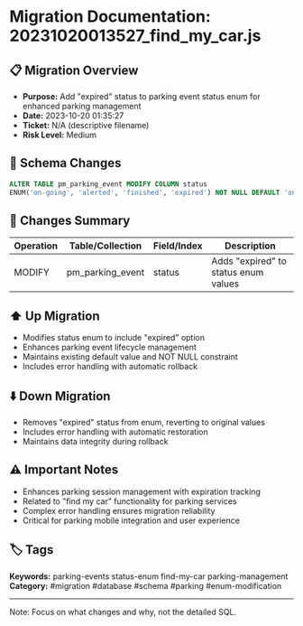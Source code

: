 # Migration Documentation: 20231020013527_find_my_car.js

## 📋 Migration Overview
- **Purpose:** Add "expired" status to parking event status enum for enhanced parking management
- **Date:** 2023-10-20 01:35:27
- **Ticket:** N/A (descriptive filename)
- **Risk Level:** Medium

## 🔧 Schema Changes
```sql
ALTER TABLE pm_parking_event MODIFY COLUMN status 
ENUM('on-going', 'alerted', 'finished', 'expired') NOT NULL DEFAULT 'on-going';
```

## 📝 Changes Summary
| Operation | Table/Collection | Field/Index | Description |
|-----------|-----------------|-------------|-------------|
| MODIFY | pm_parking_event | status | Adds "expired" to status enum values |

## ⬆️ Up Migration
- Modifies status enum to include "expired" option
- Enhances parking event lifecycle management
- Maintains existing default value and NOT NULL constraint
- Includes error handling with automatic rollback

## ⬇️ Down Migration
- Removes "expired" status from enum, reverting to original values
- Includes error handling with automatic restoration
- Maintains data integrity during rollback

## ⚠️ Important Notes
- Enhances parking session management with expiration tracking
- Related to "find my car" functionality for parking services
- Complex error handling ensures migration reliability
- Critical for parking mobile integration and user experience

## 🏷️ Tags
**Keywords:** parking-events status-enum find-my-car parking-management
**Category:** #migration #database #schema #parking #enum-modification

---
Note: Focus on what changes and why, not the detailed SQL.